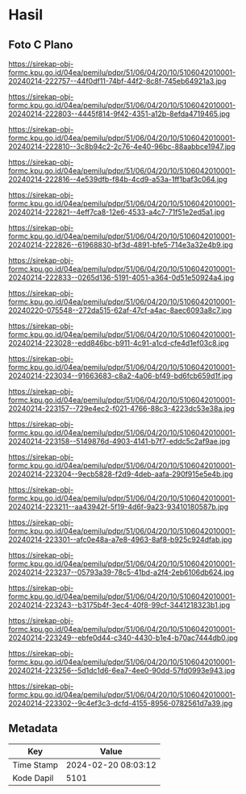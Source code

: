 # Hasil

## Foto C Plano

https://sirekap-obj-formc.kpu.go.id/04ea/pemilu/pdpr/51/06/04/20/10/5106042010001-20240214-222757--44f0df11-74bf-44f2-8c8f-745eb64921a3.jpg

https://sirekap-obj-formc.kpu.go.id/04ea/pemilu/pdpr/51/06/04/20/10/5106042010001-20240214-222803--4445f814-9f42-4351-a12b-8efda4719465.jpg

https://sirekap-obj-formc.kpu.go.id/04ea/pemilu/pdpr/51/06/04/20/10/5106042010001-20240214-222810--3c8b94c2-2c76-4e40-96bc-88aabbce1947.jpg

https://sirekap-obj-formc.kpu.go.id/04ea/pemilu/pdpr/51/06/04/20/10/5106042010001-20240214-222816--4e539dfb-f84b-4cd9-a53a-1ff1baf3c064.jpg

https://sirekap-obj-formc.kpu.go.id/04ea/pemilu/pdpr/51/06/04/20/10/5106042010001-20240214-222821--4eff7ca8-12e6-4533-a4c7-71f51e2ed5a1.jpg

https://sirekap-obj-formc.kpu.go.id/04ea/pemilu/pdpr/51/06/04/20/10/5106042010001-20240214-222826--61968830-bf3d-4891-bfe5-714e3a32e4b9.jpg

https://sirekap-obj-formc.kpu.go.id/04ea/pemilu/pdpr/51/06/04/20/10/5106042010001-20240214-222833--0265d136-5191-4051-a364-0d51e50924a4.jpg

https://sirekap-obj-formc.kpu.go.id/04ea/pemilu/pdpr/51/06/04/20/10/5106042010001-20240220-075548--272da515-62af-47cf-a4ac-8aec6093a8c7.jpg

https://sirekap-obj-formc.kpu.go.id/04ea/pemilu/pdpr/51/06/04/20/10/5106042010001-20240214-223028--edd846bc-b911-4c91-a1cd-cfe4d1ef03c8.jpg

https://sirekap-obj-formc.kpu.go.id/04ea/pemilu/pdpr/51/06/04/20/10/5106042010001-20240214-223034--91663683-c8a2-4a06-bf49-bd6fcb659d1f.jpg

https://sirekap-obj-formc.kpu.go.id/04ea/pemilu/pdpr/51/06/04/20/10/5106042010001-20240214-223157--729e4ec2-f021-4766-88c3-4223dc53e38a.jpg

https://sirekap-obj-formc.kpu.go.id/04ea/pemilu/pdpr/51/06/04/20/10/5106042010001-20240214-223158--5149876d-4903-4141-b7f7-eddc5c2af9ae.jpg

https://sirekap-obj-formc.kpu.go.id/04ea/pemilu/pdpr/51/06/04/20/10/5106042010001-20240214-223204--9ecb5828-f2d9-4deb-aafa-290f915e5e4b.jpg

https://sirekap-obj-formc.kpu.go.id/04ea/pemilu/pdpr/51/06/04/20/10/5106042010001-20240214-223211--aa43942f-5f19-4d6f-9a23-93410180587b.jpg

https://sirekap-obj-formc.kpu.go.id/04ea/pemilu/pdpr/51/06/04/20/10/5106042010001-20240214-223301--afc0e48a-a7e8-4963-8af8-b925c924dfab.jpg

https://sirekap-obj-formc.kpu.go.id/04ea/pemilu/pdpr/51/06/04/20/10/5106042010001-20240214-223237--05793a39-78c5-41bd-a2f4-2eb6106db624.jpg

https://sirekap-obj-formc.kpu.go.id/04ea/pemilu/pdpr/51/06/04/20/10/5106042010001-20240214-223243--b3175b4f-3ec4-40f8-99cf-3441218323b1.jpg

https://sirekap-obj-formc.kpu.go.id/04ea/pemilu/pdpr/51/06/04/20/10/5106042010001-20240214-223249--ebfe0d44-c340-4430-b1e4-b70ac7444db0.jpg

https://sirekap-obj-formc.kpu.go.id/04ea/pemilu/pdpr/51/06/04/20/10/5106042010001-20240214-223256--5d1dc1d6-6ea7-4ee0-90dd-57fd0993e943.jpg

https://sirekap-obj-formc.kpu.go.id/04ea/pemilu/pdpr/51/06/04/20/10/5106042010001-20240214-223302--9c4ef3c3-dcfd-4155-8956-0782561d7a39.jpg


## Metadata

| Key        | Value               |
| ---------- | ------------------- |
| Time Stamp | 2024-02-20 08:03:12 |
| Kode Dapil | 5101                |



